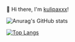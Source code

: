 
👋 Hi there, I'm [kulipaxxx](https://www.cnblogs.com/chengbb)!

![Anurag's GitHub stats](https://github-readme-stats.vercel.app/api?username=kulipaxxx&show_icons=true&theme=radical)
<!---
kulipaxxx/kulipaxxx is a ✨ special ✨ repository because its `README.md` (this file) appears on your GitHub profile.
You can click the Preview link to take a look at your changes.
--->
[![Top Langs](https://github-readme-stats.vercel.app/api/top-langs/?username=kulipaxxx)](https://github.com/anuraghazra/github-readme-stats)



